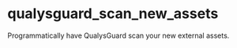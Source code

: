 qualysguard_scan_new_assets
===========================

Programmatically have QualysGuard scan your new external assets.
